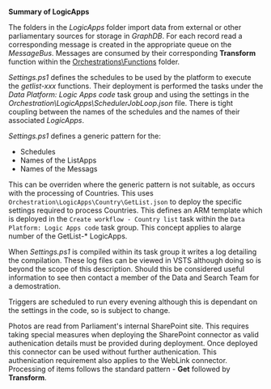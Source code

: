**Summary of LogicApps**

The folders in the *LogicApps* folder import data from external or other parliamentary sources
for storage in *GraphDB*.  For each record read a corresponding message is created in the appropriate queue on the *MessageBus*.  Messages
are consumed by their corresponding **Transform** function within the
[Orchestrations\Functions](https://data-parliament.visualstudio.com/Platform/_git/Orchestration?path=%2FFunctions&version=GBmaster&_a=contents) folder.

*Settings.ps1* defines the schedules to be used by the platform to execute the *getlist-xxx* functions.
Their deployment is performed the tasks under the *Data Platform: Logic Apps code* task group and using the settings
in the *Orchestration\LogicApps\SchedulerJobLoop.json* file. There is tight coupling between the names
of the schedules and the names of their associated *LogicApps*.

*Settings.ps1* defines a generic pattern for the:
* Schedules
* Names of the ListApps
* Names of the Messags

This can be overriden where the generic pattern is not suitable, as occurs with the processing of Countries.  This
uses `Orchestration\LogicApps\Country\GetList.json` to deploy the specific settings required to process
Countries.  This defines an ARM template which is deployed in the `Create workflow - Country list`
task within the `Data Platform: Logic Apps code` task group.  This concept applies to alarge number of the GetList-* LogicApps.

When *Settings.ps1* is compiled within its task group it writes a log detailing the compilation.  These log files can be viewed in VSTS
although doing so is beyond the scope of this description.  Should this be considered
useful information to see then contact a member of the Data and Search Team for a demostration.

Triggers are scheduled to run every evening although this is dependant on the settings in the code, so is subject to change.

Photos are read from Parliament's internal SharePoint site.  This requires taking special measures when deploying 
the SharePoint connector as valid authenication details must be provided during deployment. Once deployed this
connector can be used without further authenication.  This authenication requirement also applies to the WebLink connector.
Processing of items follows the standard pattern - **Get** followed by **Transform**.
